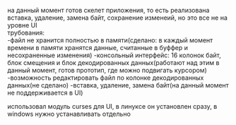 на данный момент готов скелет приложения, то есть реализована вставка, удаление, замена байт, сохранение изменеий, но это все не на уровне UI  
трубования:  
-файл не хранится полностью в памяти(сделано: в каждый момент времени в памяти хранятся данные, считанные в буффер и несохраненные изменения)
-консольный интерфейс: 16 колонок байт, блок смещения и блок декодированных данных(работают над этим в данный момент, готов прототип, где можно подвигать курсором)
-возможность редактировать файл по колонке декодированных данных(не сделано)
-вставка, удаление, замена байт(на данный момент не поддерживается в UI)  

использовал модуль curses для UI, в линуксе он установлен сразу, в windows нужно устанавливать отдельно